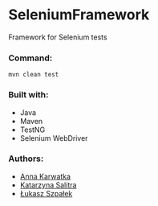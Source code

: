 # SeleniumFramework
Framework for Selenium tests

### Command:
``` mvn clean test ```

### Built with:

* Java
* Maven
* TestNG
* Selenium WebDriver

### Authors:

* [Anna Karwatka](https://github.com/AnnaKarwatka "GitHub Account")
* [Katarzyna Salitra](https://github.com/katsali "GitHub Account")
* [Łukasz Szpałek](https://github.com/szpaleklukasz "GitHub Account")